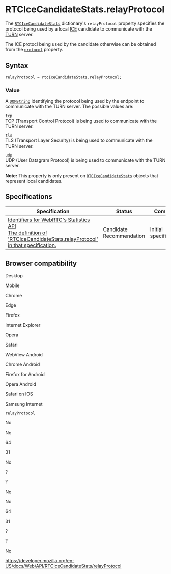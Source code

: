 # RTCIceCandidateStats.relayProtocol

The [`RTCIceCandidateStats`](../rtcicecandidatestats) dictionary's `relayProtocol` property specifies the protocol being used by a local [ICE](https://developer.mozilla.org/en-US/docs/Glossary/ICE) candidate to communicate with the [TURN](https://developer.mozilla.org/en-US/docs/Glossary/TURN) server.

The ICE protocl being used by the candidate otherwise can be obtained from the [`protocol`](protocol) property.

## Syntax

    relayProtocol = rtcIceCandidateStats.relayProtocol;

### Value

A [`DOMString`](../domstring) identifying the protocol being used by the endpoint to communicate with the TURN server. The possible values are:

`tcp`  
TCP (Transport Control Protocol) is being used to communicate with the TURN server.

`tls`  
TLS (Transport Layer Security) is being used to communicate with the TURN server.

`udp`  
UDP (User Datagram Protocol) is being used to communicate with the TURN server.

**Note:** This property is only present on [`RTCIceCandidateStats`](../rtcicecandidatestats) objects that represent local candidates.

## Specifications

<table><thead><tr class="header"><th>Specification</th><th>Status</th><th>Comment</th></tr></thead><tbody><tr class="odd"><td><a href="https://w3c.github.io/webrtc-stats/#dom-rtcicecandidatestats-relayprotocol">Identifiers for WebRTC's Statistics API<br />
<span class="small">The definition of 'RTCIceCandidateStats.relayProtocol' in that specification.</span></a></td><td><span class="spec-cr">Candidate Recommendation</span></td><td>Initial specification.</td></tr></tbody></table>

## Browser compatibility

Desktop

Mobile

Chrome

Edge

Firefox

Internet Explorer

Opera

Safari

WebView Android

Chrome Android

Firefox for Android

Opera Android

Safari on IOS

Samsung Internet

`relayProtocol`

No

No

64

31

No

?

?

No

No

64

31

?

?

No

<a href="https://developer.mozilla.org/en-US/docs/Web/API/RTCIceCandidateStats/relayProtocol" class="_attribution-link">https://developer.mozilla.org/en-US/docs/Web/API/RTCIceCandidateStats/relayProtocol</a>
